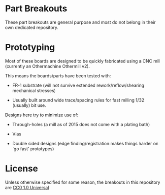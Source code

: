 # Part Breakouts

These part breakouts are general purpose and most do not belong
in their own dedicated repository.

# Prototyping

Most of these boards are designed to be quickly fabricated using a CNC mill (currently an Othermachine Othermill v2).

This means the boards/parts have been tested with:

* FR-1 substrate (will not survive extended rework/reflow/shearing mechanical stresses)

* Usually built around wide trace/spacing rules for fast milling
  1/32 (usually) bit use.

Designs here try to minimize use of:

* Through-holes (a mill as of 2015 does not come with a plating bath)

* Vias

* Double sided designs (edge finding/registration makes things harder on 'go fast' prototypes)

# License

Unless otherwise specified for some reason, the breakouts in this repository are [CC0 1.0 Universal](https://creativecommons.org/publicdomain/zero/1.0/)
